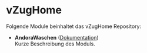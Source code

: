 # vZugHome

Folgende Module beinhaltet das vZugHome Repository:

- __AndoraWaschen__ ([Dokumentation](AndoraWaschen))  
	Kurze Beschreibung des Moduls.
